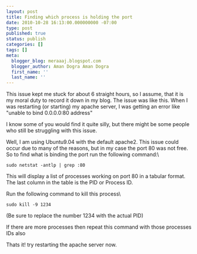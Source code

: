 ```yaml
---
layout: post
title: Finding which process is holding the port
date: 2010-10-28 16:13:00.000000000 -07:00
type: post
published: true
status: publish
categories: []
tags: []
meta:
  blogger_blog: meraaaj.blogspot.com
  blogger_author: Aman Dogra Aman Dogra
  first_name: ''
  last_name: ''
---
```


This issue kept me stuck for about 6 straight hours, so I assume, that it is my moral duty to record it down in my blog. The issue was like this. When I was restarting (or starting) my apache server, I was getting an error like "unable to bind 0.0.0.0:80 address"
<!--more-->

I know some of you would find it quite silly, but there might be some
people who still be struggling with this issue.

Well, I am using Ubuntu9.04 with the default apache2. This issue could
occur due to many of the reasons, but in my case the port 80 was not
free. So to find what is binding the port run the following command:\

```
sudo netstat -antlp | grep :80
```

This will display a list of processes working on port 80 in a tabular
format. The last column in the table is the PID or Process ID.

Run the following command to kill this process\

```
sudo kill -9 1234 
```

(Be sure to replace the number 1234 with the actual PID)

If there are more processes then repeat this command with those
processes IDs also

Thats it! try restarting the apache server now.
